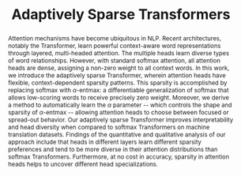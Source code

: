 ---
title: "Adaptively Sparse Transformers"
collection: publications
permalink: /publication/201911-adaptive-sparse
authors: 'Gonçalo M. Correia, Vlad Niculae and André F.T. Martins'
conference: 'In Proceedings of EMNLP'
conference_year: '2019'
arxiv_link: 'https://arxiv.org/abs/1909.00015'
code_link: 'https://github.com/deep-spin/entmax/'
abstract: 'Attention mechanisms have become ubiquitous in NLP. Recent architectures, notably the Transformer, learn powerful context-aware word representations through layered, multi-headed attention. The multiple heads learn diverse types of word relationships. However, with standard softmax attention, all attention heads are dense, assigning a non-zero weight to all context words. In this work, we introduce the adaptively sparse Transformer, wherein attention heads have flexible, context-dependent sparsity patterns. This sparsity is accomplished by replacing softmax with $\alpha$-entmax: a differentiable generalization of softmax that allows low-scoring words to receive precisely zero weight. Moreover, we derive a method to automatically learn the $\alpha$ parameter -- which controls the shape and sparsity of $\alpha$-entmax -- allowing attention heads to choose between focused or spread-out behavior. Our adaptively sparse Transformer improves interpretability and head diversity when compared to softmax Transformers on machine translation datasets. Findings of the quantitative and qualitative analysis of our approach include that heads in different layers learn different sparsity preferences and tend to be more diverse in their attention distributions than softmax Transformers. Furthermore, at no cost in accuracy, sparsity in attention heads helps to uncover different head specializations.'
bibtex: "@inproceedings{Correia2019b,
author = {Correia, Gonçalo M. and Niculae, Vlad and Martins, André F. T.},
booktitle = {Proceedings of EMNLP},
title = {Adaptively Sparse Transformers},
year = {2019}}"
---